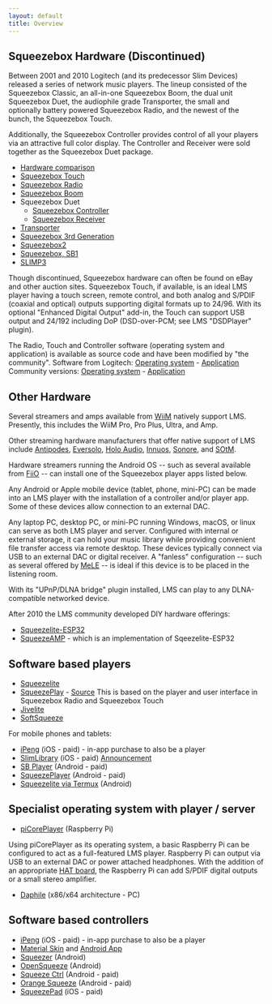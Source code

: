```yaml
---
layout: default
title: Overview
---
```


## Squeezebox Hardware (Discontinued)

Between 2001 and 2010 Logitech (and its predecessor Slim Devices) released a series of network music players. The lineup consisted of the Squeezebox Classic, an all-in-one Squeezebox Boom, the dual unit Squeezebox Duet, the audiophile grade Transporter, the small and optionally battery powered Squeezebox Radio, and the newest of the bunch, the Squeezebox Touch.

Additionally, the Squeezebox Controller provides control of all your players via an attractive full color display. The Controller and Receiver were sold together as the Squeezebox Duet package.

- [Hardware comparison](hardware-comparison.md)
- [Squeezebox Touch](squeezebox-touch.md)
- [Squeezebox Radio](squeezebox-radio.md)
- [Squeezebox Boom](squeezebox-boom.md)
- Squeezebox Duet
    - [Squeezebox Controller](squeezebox-controller.md)
    - [Squeezebox Receiver](squeezebox-receiver.md)
- [Transporter](transporter.md)
- [Squeezebox 3rd Generation](squeezebox-classic.md)
- [Squeezebox2](squeezebox2.md)
- [Squeezebox, SB1](squeezebox1.md)
- [SLIMP3](SLIMP3.md)

Though discontinued, Squeezebox hardware can often be found on eBay and other auction sites. Squeezebox Touch, if available, is an ideal LMS player having a touch screen, remote control, and both analog and S/PDIF (coaxial and optical) outputs supporting digital formats up to 24/96. With its optional "Enhanced Digital Output" add-in, the Touch can support USB output and 24/192 including DoP (DSD-over-PCM; see LMS "DSDPlayer" plugin).

The Radio, Touch and Controller software (operating system and application) is available as source code and have been modified by "the community".
Software from Logitech: [Operating system](https://github.com/LMS-Community/squeezeos) - [Application](https://github.com/LMS-Community/squeezeplay)
Community versions: [Operating system](https://github.com/ralph-irving/squeezeos)  - [Application](https://github.com/ralph-irving/squeezeos-squeezeplay)

## Other Hardware

Several streamers and amps available from [WiiM](https://www.wiimhome.com/) natively support LMS. Presently, this includes the WiiM Pro, Pro Plus, Ultra, and Amp.

Other streaming hardware manufacturers that offer native support of LMS include [Antipodes](https://antipodes.audio/), [Eversolo](https://eversolo.com/), [Holo Audio](https://www.kitsunehifi.com/), [Innuos](https://innuos.com/), [Sonore](https://www.sonore.us/), and [SOtM](https://sotm-audio.com/).

Hardware streamers running the Android OS -- such as several available from [FiiO](https://www.fiio.com/) -- can install one of the Squeezebox player apps listed below.

Any Android or Apple mobile device (tablet, phone, mini-PC) can be made into an LMS player with the installation of a controller and/or player app. Some of these devices allow connection to an external DAC.

Any laptop PC, desktop PC, or mini-PC running Windows, macOS, or linux can serve as both LMS player and server. Configured with internal or external storage, it can hold your music library while providing convenient file transfer access via remote desktop. These devices typically connect via USB to an external DAC or digital receiver. A "fanless" configuration -- such as several offered by [MeLE](https://store.mele.cn/collections/mini-pc) -- is ideal if this device is to be placed in the listening room.

With its "UPnP/DLNA bridge" plugin installed, LMS can play to any DLNA-compatible networked device.

After 2010 the LMS community developed DIY hardware offerings:

- [Squeezelite-ESP32](https://github.com/sle118/squeezelite-esp32)
- [SqueezeAMP](https://github.com/philippe44/SqueezeAMP) - which is an implementation of Sqeezelite-ESP32

## Software based players

- [Squeezelite](squeezelite.md)
- [SqueezePlay](squeezeplay.md) - [Source](https://github.com/ralph-irving/squeezeplay)
  This is based on the player and user interface in Squeezebox Radio and Squeezebox Touch
- [Jivelite](jivelite.md)
- [SoftSqueeze](softsqueeze.md)

For mobile phones and tablets:

- [iPeng](https://penguinlovesmusic.de/) (iOS - paid) - in-app purchase to also be a player
- [SlimLibrary](https://apps.apple.com/us/app/slimlibrary/id1022479972) (iOS - paid) [Announcement](https://forums.slimdevices.com/forum/user-forums/3rd-party-software/100649-announce-slimlibrary-new-ios-remote-control-and-player-for-logitech-media-server?view=thread)
- [SB Player](https://play.google.com/store/apps/details?id=com.angrygoat.android.sbplayer) (Android - paid)
- [SqueezePlayer](https://play.google.com/store/apps/details?id=de.bluegaspode.squeezeplayer) (Android - paid)
- [Squeezelite via Termux](https://github.com/CDrummond/lms-material-app/wiki/Squeezelite-via-Termux) (Android)

## Specialist operating system with player / server

- [piCorePlayer](https://www.picoreplayer.org/) (Raspberry Pi)

Using piCorePlayer as its operating system, a basic Raspberry Pi can be configured to act as a full-featured LMS player. Raspberry Pi can output via USB to an external DAC or power attached headphones. With the addition of an appropriate [HAT board](https://www.raspberrypi.com/news/introducing-raspberry-pi-hats/), the Raspberry Pi can add S/PDIF digital outputs or a small stereo amplifier.

- [Daphile](https://www.daphile.com/) (x86/x64 architecture - PC)

## Software based controllers

- [iPeng](https://penguinlovesmusic.de/) (iOS - paid) - in-app purchase to also be a player
- [Material Skin](https://github.com/CDrummond/lms-material) and [Android App](https://github.com/CDrummond/lms-material-app)
- [Squeezer](https://github.com/kaaholst/android-squeezer) (Android)
- [OpenSqueeze](https://github.com/orangebikelabs/opensqueeze) (Android)
- [Squeeze Ctrl](https://play.google.com/store/apps/details?id=com.angrygoat.android.squeezectrl) (Android - paid)
- [Orange Squeeze](https://play.google.com/store/apps/details?id=com.orangebikelabs.orangesqueeze) (Android - paid)
- [SqueezePad](https://apps.apple.com/us/app/squeezepad/id380003002) (iOS - paid)
